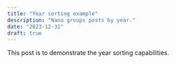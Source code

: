 ```yaml
---
title: "Year sorting example"
description: "Nano groups posts by year."
date: "2023-12-31"
draft: true
---
```


This post is to demonstrate the year sorting capabilities.
